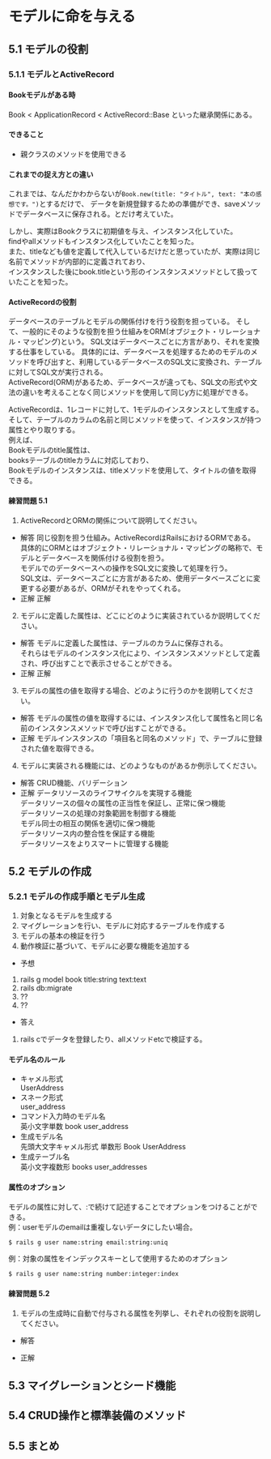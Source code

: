 # モデルに命を与える
## 5.1 モデルの役割
### 5.1.1 モデルとActiveRecord
#### Bookモデルがある時
Book < ApplicationRecord < ActiveRecord::Base
といった継承関係にある。
#### できること
- 親クラスのメソッドを使用できる
#### これまでの捉え方との違い
これまでは、なんだかわからないが`Book.new(title: "タイトル", text: "本の感想です。")`とするだけで、
データを新規登録するための準備ができ、saveメソッドでデータベースに保存される。とだけ考えていた。

しかし、実際はBookクラスに初期値を与え、インスタンス化していた。  
findやallメソッドもインスタンス化していたことを知った。  
また、titleなども値を定義して代入しているだけだと思っていたが、実際は同じ名前でメソッドが内部的に定義されており、  
インスタンスした後にbook.titleという形のインスタンスメソッドとして扱っていたことを知った。

#### ActiveRecordの役割
データベースのテーブルとモデルの関係付けを行う役割を担っている。
そして、一般的にそのような役割を担う仕組みをORM(オブジェクト・リレーショナル・マッピング)という。
SQL文はデータベースごとに方言があり、それを変換する仕事をしている。
具体的には、データベースを処理するためのモデルのメソッドを呼び出すと、利用しているデータベースのSQL文に変換され、テーブルに対してSQL文が実行される。  
ActiveRecord(ORM)があるため、データベースが違っても、SQL文の形式や文法の違いを考えることなく同じメソッドを使用して同じy方に処理ができる。

ActiveRecordは、1レコードに対して、1モデルのインスタンスとして生成する。  
そして、テーブルのカラムの名前と同じメソッドを使って、インスタンスが持つ属性とやり取りする。  
例えば、  
Bookモデルのtitle属性は、  
booksテーブルのtitleカラムに対応しており、  
Bookモデルのインスタンスは、titleメソッドを使用して、タイトルの値を取得できる。

#### 練習問題 5.1
1. ActiveRecordとORMの関係について説明してください。
  - 解答
    同じ役割を担う仕組み。ActiveRecordはRailsにおけるORMである。  
    具体的にORMとはオブジェクト・リレーショナル・マッピングの略称で、モデルとデータベースを関係付ける役割を担う。  
    モデルでのデータベースへの操作をSQL文に変換して処理を行う。  
    SQL文は、データベースごとに方言があるため、使用データベースごとに変更する必要があるが、ORMがそれをやってくれる。
  - 正解
    正解
2. モデルに定義した属性は、どこにどのように実装されているか説明してください。
  - 解答
    モデルに定義した属性は、テーブルのカラムに保存される。  
    それらはモデルのインスタンス化により、インスタンスメソッドとして定義され、呼び出すことで表示させることができる。
  - 正解
    正解
3. モデルの属性の値を取得する場合、どのように行うのかを説明してください。
  - 解答
    モデルの属性の値を取得するには、インスタンス化して属性名と同じ名前のインスタンスメソッドで呼び出すことができる。
  - 正解
    モデルインスタンスの「項目名と同名のメソッド」で、テーブルに登録された値を取得できる。
4. モデルに実装される機能には、どのようなものがあるか例示してください。
  - 解答
    CRUD機能、バリデーション
  - 正解
    データリソースのライフサイクルを実現する機能  
    データリソースの個々の属性の正当性を保証し、正常に保つ機能  
    データリソースの処理の対象範囲を制御する機能  
    モデル同士の相互の関係を適切に保つ機能  
    データリソース内の整合性を保証する機能  
    データリソースをよりスマートに管理する機能  


## 5.2 モデルの作成

### 5.2.1 モデルの作成手順とモデル生成
1. 対象となるモデルを生成する
2. マイグレーションを行い、モデルに対応するテーブルを作成する
3. モデルの基本の検証を行う
4. 動作検証に基づいて、モデルに必要な機能を追加する

- 予想
1. rails g model book title:string text:text
2. rails db:migrate
3. ??
4. ??

- 答え
1. rails cでデータを登録したり、allメソッドetcで検証する。

#### モデル名のルール
- キャメル形式  
  UserAddress
- スネーク形式  
  user_address
- コマンド入力時のモデル名  
  英小文字単数 book user_address
- 生成モデル名  
  先頭大文字キャメル形式 単数形 Book UserAddress
- 生成テーブル名  
  英小文字複数形 books user_addresses

#### 属性のオプション
モデルの属性に対して、:で続けて記述することでオプションをつけることができる。  
例：userモデルのemailは重複しないデータにしたい場合。
```bash
$ rails g user name:string email:string:uniq
```

例：対象の属性をインデックスキーとして使用するためのオプション
```bash
$ rails g user name:string number:integer:index
```

#### 練習問題 5.2
1. モデルの生成時に自動で付与される属性を列挙し、それぞれの役割を説明してください。
  - 解答
  
  - 正解
  

## 5.3 マイグレーションとシード機能
## 5.4 CRUD操作と標準装備のメソッド
## 5.5 まとめ